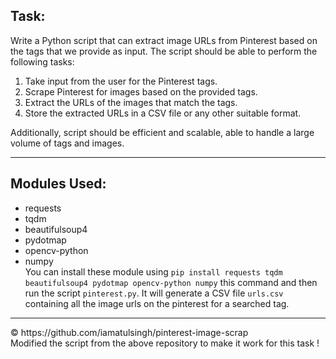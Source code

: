 ## Task:

Write a Python script that can extract image URLs from Pinterest based on the tags that we provide as input. The script should be able to perform the following tasks:

1. Take input from the user for the Pinterest tags.<br>
2. Scrape Pinterest for images based on the provided tags.<br>
3. Extract the URLs of the images that match the tags.<br>
4. Store the extracted URLs in a CSV file or any other suitable format.

Additionally, script should be efficient and scalable, able to handle a large volume of tags and images. 

<hr>

## Modules Used:
* requests 
* tqdm 
* beautifulsoup4 
* pydotmap 
* opencv-python 
* numpy
<br>You can install these module using ``` pip install requests tqdm beautifulsoup4 pydotmap opencv-python numpy ``` this command and then run the script ``` pinterest.py ```. It will generate a CSV file ``` urls.csv ``` containing all the image urls on the pinterest for a searched tag.

<hr>
&copy; https://github.com/iamatulsingh/pinterest-image-scrap
<br>Modified the script from the above repository to make it work for this task !
